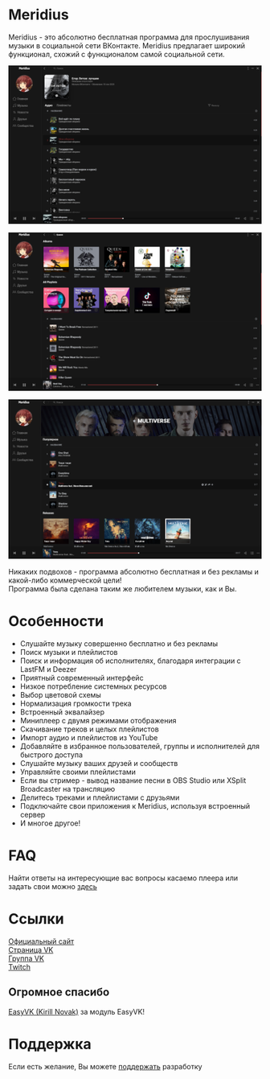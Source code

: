 # Meridius

Meridius - это абсолютно бесплатная программа для прослушивания музыки в социальной сети ВКонтакте.
Meridius предлагает широкий функционал, схожий с функционалом самой социальной сети.  

![Скриншот плейлиста](./screenshots/0.png)

![Скриншот поиска](./screenshots/1.png)

![Скриншот страницы исполнителя](./screenshots/2.png)

Никаких подвохов - программа абсолютно бесплатная и без рекламы и какой-либо коммерческой цели!  
Программа была сделана таким же любителем музыки, как и Вы. 

# Особенности

* Слушайте музыку совершенно бесплатно и без рекламы  
* Поиск музыки и плейлистов
* Поиск и информация об исполнителях, благодаря интеграции с LastFM и Deezer
* Приятный современный интерфейс
* Низкое потребление системных ресурсов
* Выбор цветовой схемы
* Нормализация громкости трека
* Встроенный эквалайзер
* Миниплеер с двумя режимами отображения
* Скачивание треков и целых плейлистов
* Импорт аудио и плейлистов из YouTube
* Добавляйте в избранное пользователей, группы и исполнителей для быстрого доступа
* Слушайте музыку ваших друзей и сообществ
* Управляйте своими плейлистами
* Если вы стример - вывод название песни в OBS Studio или XSplit Broadcaster на трансляцию
* Делитесь треками и плейлистами с друзьями
* Подключайте свои приложения к Meridius, используя встроенный сервер
* И многое другое!

# FAQ

Найти ответы на интересующие вас вопросы касаемо плеера или задать свои можно [здесь](https://vk.com/topic-189978708_41319320)

# Ссылки

[Официальный сайт](https://purplehorrorrus.github.io/meridius/)  
[Страница VK](https://vk.com/id529592613)  
[Группа VK](https://vk.com/meridius_player)  
[Twitch](https://twitch.tv/infinitehorror)  

## Огромное спасибо

[EasyVK (Kirill Novak)](https://ciricc.github.io/) за модуль EasyVK!

# Поддержка

Если есть желание, Вы можете [поддержать](https://donatepay.ru/don/InfiniteHorror) разработку  
